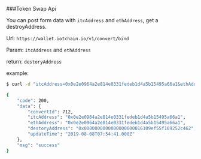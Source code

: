 ###Token Swap Api

You can post form data with `itcAddress` and `ethAddress`, get a destroyAddress.

Url: `https://wallet.iotchain.io/v1/convert/bind`

Param: `itcAddress` and `ethAddress`

return: `destoryAddress`

example:

```bash
$ curl -d "itcAddress=0x0e2e0964a2e814e0331fedeb1d4a5b15495a66a1&ethAddress=0x0e2e0964a2e814e0331fedeb1d4a5b15495a66a1" https://wallet.iotchain.io/v1/convert/bind

{
    "code": 200,
    "data": {
        "convertId": 712,
        "itcAddress": "0x0e2e0964a2e814e0331fedeb1d4a5b15495a66a1",
        "ethAddress": "0x0e2e0964a2e814e0331fedeb1d4a5b15495a66a1",
        "destoryAddress": "0x0000000000000000000016109ef55f169252c462",
        "updateTime": "2019-08-08T07:54:41.000Z"
    },
    "msg": "success"
}
```